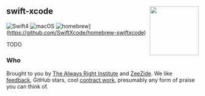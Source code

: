 <h2>swift-xcode
  <img src="http://zeezide.com/img/TODO"
       align="right" width="128" height="128" />
</h2>

![Swift4](https://img.shields.io/badge/swift-4-blue.svg)
![macOS](https://img.shields.io/badge/os-macOS-green.svg?style=flat)
![homebrew](https://img.shields.io/homebrew/v/cake.svg)](https://github.com/SwiftXcode/homebrew-swiftxcode)

TODO


### Who

Brought to you by
[The Always Right Institute](http://www.alwaysrightinstitute.com)
and
[ZeeZide](http://zeezide.de).
We like
[feedback](https://twitter.com/ar_institute),
GitHub stars,
cool [contract work](http://zeezide.com/en/services/services.html),
presumably any form of praise you can think of.
